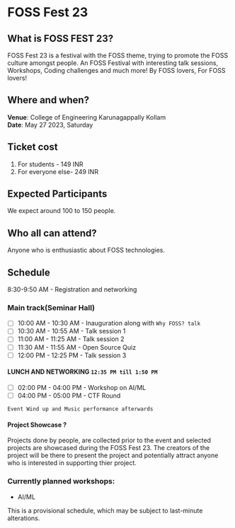 # FOSS Fest 23

## What is FOSS FEST 23?

FOSS Fest 23 is a festival with the FOSS theme, trying to promote the FOSS culture amongst people. 
An FOSS Festival with interesting talk sessions, Workshops, Coding challenges and much more!
By FOSS lovers, For FOSS lovers!

## Where and when?
**Venue**: College of Engineering Karunagappally Kollam <br>
**Date**: May 27 2023, Saturday 

## Ticket cost
1. For students - 149 INR 
2. For everyone else- 249 INR

## Expected Participants
We expect around 100 to 150 people.

## Who all can attend?
Anyone who is enthusiastic about FOSS technologies. 

## Schedule 
8:30-9:50 AM - Registration and networking
### Main track(Seminar Hall)
- [ ] 10:00 AM - 10:30 AM - Inauguration along with `Why FOSS? talk`
- [ ] 10:30 AM - 10:55 AM - Talk session 1
- [ ] 11:00 AM - 11:25 AM - Talk session 2
- [ ] 11:30 AM - 11:55 AM - Open Source Quiz
- [ ] 12:00 PM - 12:25 PM - Talk session 3

#### **LUNCH AND NETWORKING** `12:35 PM till 1:50 PM`

- [ ] 02:00 PM - 04:00 PM - Workshop on AI/ML
- [ ] 04:00 PM - 05:00 PM - CTF Round

`Event Wind up and Music performance afterwards` 


 


#### Project Showcase ?
Projects done by people, are collected prior to the event and selected projects are showcased during the FOSS Fest 23.
The creators of the project will be there to present the project and potentially attract anyone who is interested in supporting thier project.

### Currently planned workshops:
* AI/ML

This is a provisional schedule, which may be subject to last-minute alterations.
